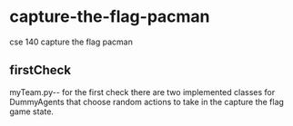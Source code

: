 # capture-the-flag-pacman
cse 140 capture the flag pacman

## firstCheck
myTeam.py-- for the first check there are two implemented classes for DummyAgents that choose random actions to take in the capture the flag game state. 

